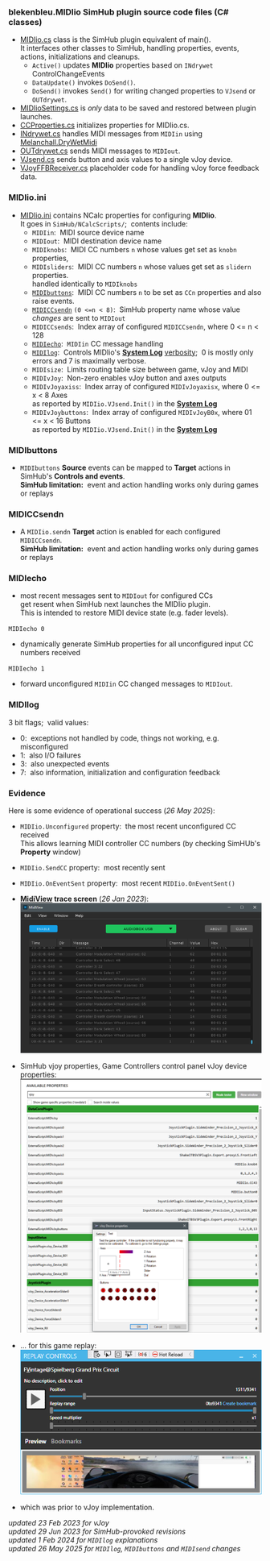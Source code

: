 ### blekenbleu.MIDIio SimHub plugin source code files (C# classes)
- [MIDIio.cs](../MIDIio.cs) class is the SimHub plugin equivalent of main().   
  It interfaces other classes to SimHub, handling properties, events, actions, initializations and cleanups.  
  - `Active()` updates **MIDIio** properties based on `INdrywet` ControlChangeEvents  
  - `DataUpdate()` invokes `DoSend()`.
  - `DoSend()` invokes `Send()` for writing changed properties to `VJsend` or `OUTdrywet`.   
- [MIDIioSettings.cs](../MIDIioSettings.cs) is *only* data to be saved and restored between plugin launches.  
- [CCProperties.cs](../CCProperties.cs) initializes properties for MIDIio.cs.  
- [INdrywet.cs](../INdrywet.cs) handles MIDI messages from `MIDIin`
  using [Melanchall.DryWetMidi](https://github.com/melanchall/drywetmidi)  
- [OUTdrywet.cs](../OUTdrywet.cs) sends MIDI messages to `MIDIout`.  
- [VJsend.cs](../VJsend.cs) sends button and axis values to a single vJoy device.
- [VJoyFFBReceiver.cs](../VJoyFFBReceiver.cs) placeholder code for handling vJoy force feedback data.

### MIDIio.ini
- [MIDIio.ini](../NCalcScripts/MIDIio.ini) contains NCalc properties for configuring **MIDIio**.  
  It goes in `SimHub/NCalcScripts/`;&nbsp; contents include:
  - `MIDIin`:&nbsp; MIDI source device name
  - `MIDIout`:&nbsp; MIDI destination device name
  - `MIDIknobs`:&nbsp; MIDI CC numbers `n` whose values get set as `knobn` properties,  
  - `MIDIsliders`:&nbsp; MIDI CC numbers `n` whose values get set as `slidern` properties.  
                     handled identically to `MIDIknobs`  
  - [`MIDIbuttons`](#midibuttons):&nbsp; MIDI CC numbers `n` to be set as `CCn` properties and also raise events.  
  - [`MIDICCsendn`](#midiccsendn) `(0 <=n < 8)`:&nbsp; SimHub property name whose value *changes* are sent to `MIDIout`  
  - `MIDICCsends`:&nbsp; Index array of configured `MIDICCsendn`, where 0 <= n < 128
  - [`MIDIecho`](#midiecho):&nbsp; `MIDIin` CC message handling
  - [`MIDIlog`](#midilog):&nbsp; Controls MIDIio's **[System Log](SimHub.txt)** [verbosity](#midilog);&nbsp; 0 is mostly only errors and 7 is maximally verbose.  
  - `MIDIsize`:&nbsp; Limits routing table size between game, vJoy and MIDI
  - `MIDIvJoy`:&nbsp; Non-zero enables vJoy button and axes outputs  
  - `MIDIvJoyaxiss`:&nbsp; Index array of configured `MIDIvJoyaxisx`, where 0 <= x < 8 Axes  
                     as reported by `MIDIio.VJsend.Init()` in the **[System Log](SimHub.txt)**
  - `MIDIvJoybuttons`:&nbsp; Index array of configured `MIDIvJoyB0x`, where 01 <= x < 16 Buttons  
                     as reported by `MIDIio.VJsend.Init()` in the **[System Log](SimHub.txt)**  

### MIDIbuttons
- `MIDIbuttons` **Source** events can be mapped to **Target** actions in SimHub's **Controls and events**.  
**SimHub limitation:**&nbsp; event and action handling works only during games or replays

### MIDICCsendn
- A `MIDIio.sendn` **Target** action is enabled for each configured `MIDICCsendn`.  
**SimHub limitation:**&nbsp; event and action handling works only during games or replays

### MIDIecho
- most recent messages sent to  `MIDIout` for configured CCs  
  get resent when SimHub next launches the MIDIio plugin.  
  This is intended to restore MIDI device state (e.g. fader levels).
  
`MIDIecho 0`
- dynamically generate SimHub properties for all unconfigured input CC numbers received

`MIDIecho 1`
- forward unconfigured `MIDIin` CC changed messages to `MIDIout`.  

### MIDIlog
3 bit flags;&nbsp; valid values:  
- 0:&nbsp; exceptions not handled by code, things not working, e.g. misconfigured
- 1:&nbsp; also I/O failures
- 3:&nbsp; also unexpected events
- 7:&nbsp; also information, initialization and configuration feedback

### Evidence
Here is some evidence of operational success (*26 May 2025*):  
- `MIDIio.Unconfigured` property:&nbsp; the most recent unconfigured CC received  
   This allows learning MIDI controller CC numbers (by checking SimHUb's **Property** window)
- `MIDIio.SendCC` property:&nbsp; most recently sent
- `MIDIio.OnEventSent` property:&nbsp; most recent `MIDIio.OnEventSent()`
- **[MidiView](https://hautetechnique.com/midi/midiview/) trace screen** (*26 Jan 2023*):  
![](MidiView.png)  
- SimHub vjoy properties, Game Controllers control panel vJoy device properties:  
![](vJoyB.png)  

- ... for this game replay:  
![](replay.png)  

- which was prior to vJoy implementation.  

 *updated 23 Feb 2023 for vJoy*  
 *updated 29 Jun 2023 for SimHub-provoked revisions*  
 *updated 1 Feb 2024 for `MIDIlog` explanations*  
 *updated 26 May 2025 for `MIDIlog`, `MIDIbuttons` and `MIDIsend` changes*
